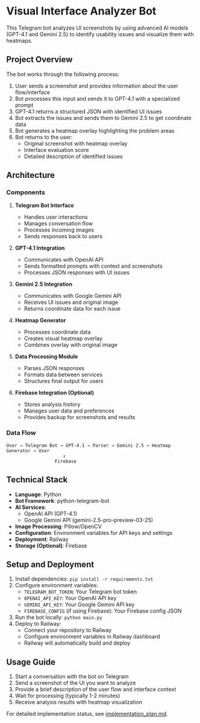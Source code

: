 # Visual Interface Analyzer Bot

This Telegram bot analyzes UI screenshots by using advanced AI models (GPT-4.1 and Gemini 2.5) to identify usability issues and visualize them with heatmaps.

## Project Overview

The bot works through the following process:
1. User sends a screenshot and provides information about the user flow/interface
2. Bot processes this input and sends it to GPT-4.1 with a specialized prompt
3. GPT-4.1 returns a structured JSON with identified UI issues
4. Bot extracts the issues and sends them to Gemini 2.5 to get coordinate data
5. Bot generates a heatmap overlay highlighting the problem areas
6. Bot returns to the user:
   - Original screenshot with heatmap overlay
   - Interface evaluation score
   - Detailed description of identified issues

## Architecture

### Components

1. **Telegram Bot Interface**
   - Handles user interactions
   - Manages conversation flow
   - Processes incoming images
   - Sends responses back to users

2. **GPT-4.1 Integration**
   - Communicates with OpenAI API
   - Sends formatted prompts with context and screenshots
   - Processes JSON responses with UI issues

3. **Gemini 2.5 Integration**
   - Communicates with Google Gemini API
   - Receives UI issues and original image
   - Returns coordinate data for each issue

4. **Heatmap Generator**
   - Processes coordinate data
   - Creates visual heatmap overlay
   - Combines overlay with original image

5. **Data Processing Module**
   - Parses JSON responses
   - Formats data between services
   - Structures final output for users

6. **Firebase Integration (Optional)**
   - Stores analysis history
   - Manages user data and preferences
   - Provides backup for screenshots and results

### Data Flow

```
User → Telegram Bot → GPT-4.1 → Parser → Gemini 2.5 → Heatmap Generator → User
                     ↕
                  Firebase
```

## Technical Stack

- **Language**: Python
- **Bot Framework**: python-telegram-bot
- **AI Services**:
  - OpenAI API (GPT-4.1)
  - Google Gemini API (gemini-2.5-pro-preview-03-25)
- **Image Processing**: Pillow/OpenCV
- **Configuration**: Environment variables for API keys and settings
- **Deployment**: Railway
- **Storage (Optional)**: Firebase

## Setup and Deployment

1. Install dependencies: `pip install -r requirements.txt`
2. Configure environment variables:
   - `TELEGRAM_BOT_TOKEN`: Your Telegram bot token
   - `OPENAI_API_KEY`: Your OpenAI API key
   - `GEMINI_API_KEY`: Your Google Gemini API key
   - `FIREBASE_CONFIG` (if using Firebase): Your Firebase config JSON
3. Run the bot locally: `python main.py`
4. Deploy to Railway:
   - Connect your repository to Railway
   - Configure environment variables in Railway dashboard
   - Railway will automatically build and deploy

## Usage Guide

1. Start a conversation with the bot on Telegram
2. Send a screenshot of the UI you want to analyze
3. Provide a brief description of the user flow and interface context
4. Wait for processing (typically 1-2 minutes)
5. Receive analysis results with heatmap visualization

For detailed implementation status, see [implementation_plan.md](implementation_plan.md).

<!-- redeploy trigger: v2 --> 
